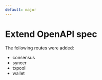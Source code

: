 ```yaml
---
default: major
---
```


# Extend OpenAPI spec

The following routes were added:
- consensus
- syncer
- txpool
- wallet